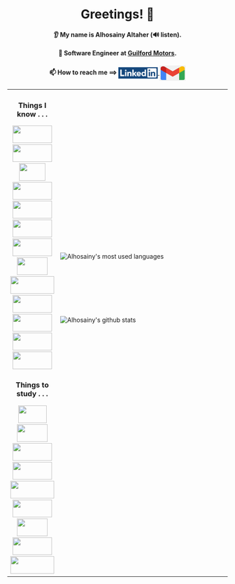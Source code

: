 <h1 align="center">Greetings! 👋</h1>

<h4 align="center">👂 My name is Alhosainy Altaher (🔊 listen).</h4>
<h4 align="center"> 💼 Software Engineer at <a href="http://guilfordmotors.com/">Guilford Motors</a>.</h4>
<h4 align="center">📫 How to reach me ==> 
  <a href="https://www.linkedin.com/in/alhosainy-altaher-62597072/" color="none">
    <img align="center" width="90px" height="26px" src="/linkedin-image.png" alt="LinkedIn's logo">
  </a>
  <a href="mailto:alhosainy.altaher@gmail.com">
    <img align="center" width="60px" height="35px" src="/gmail-img.jpg" alt="Google Mail Icon">
  </a>
</h4>


<table align="center">
  <tr>
    <th width="483">
      <h3>Things I know . . .</h3>
      <img width="90" height="40" src="https://img.shields.io/badge/-Java-%23007396?logo=java">
      <img width="90" height="40" src="https://img.shields.io/badge/-JavaScript-%23F7DF1E?logo=javascript&logoColor=black">
      <img width="60" height="40" src="https://img.shields.io/badge/-C-%23273593">
      <img width="90" height="40" src="https://img.shields.io/badge/-Python-%23ffdb4a?logo=python">
      <img width="90" height="40" src="https://img.shields.io/badge/-CSS-%231572B6?logo=css3">
      <img width="90" height="40" src="https://img.shields.io/badge/-JSON-%23000000?logo=json&logoColor=white&labelColor=grey&color=white">
      <img width="90" height="40" src="https://img.shields.io/badge/-HTML-%23E34F26?logo=html5&labelColor=E34F26&logoColor=white">
      <img width="70" height="40" src="https://img.shields.io/badge/-XML-lightgrey?labelColor=#de5934">
      <img width="100" height="40" src="https://img.shields.io/badge/-MongoDB-%2347A248?logo=mongodb&labelColor=412f1f">
      <img width="90" height="40" src="https://img.shields.io/badge/-ReactJs-61DAFB?logo=react&logoColor=white">
      <img width="90" height="40" src="https://badges.aleen42.com/src/node.svg">
      <img width="90" height="40" src="https://img.shields.io/badge/-Jest-%23C21325?logo=jest&labelColor=white&logoColor=C21325">
      <img width="90" height="40" src="https://img.shields.io/badge/-JUnit-%2325A162?logo=junit5&labelColor=white">
      <h3>Things to study . . .</h3>  
      <img width="65" height="40" src="https://img.shields.io/badge/-C%23-%232b0976">
      <img width="70" height="40" src="https://img.shields.io/badge/-C%2B%2B-%2300599C?logo=c++">
      <img width="90" height="40" src="https://img.shields.io/badge/-Oracle%20SQL-%23F80000?logo=oracle&logoColor=F80000&labelColor=white">
      <img width="90" height="40" src="https://img.shields.io/badge/-MSSQL-%23F80000?logo=microsoftsqlserver&logoColor=CC2927&color=f2f2f2&labelColor=2a2f45">
      <img width="100" height="40" src="https://img.shields.io/badge/-PostgreSQL-%234169E1?logo=postgresql&labelColor=white&logoColor=4169E1"> 
      <img width="90" height="40" src="https://img.shields.io/badge/-MySQL-%234479A1?logo=mysql&logoColor=d88700&labelColor=white">
      <img width="70" height="40" src="https://img.shields.io/badge/-.NET-%23512BD4">
      <img width="90" height="40" src="https://badges.aleen42.com/src/vue.svg">   
      <img width="100" height="40" src="https://badges.aleen42.com/src/angular.svg">      
    </th>
    <td>
      <a href="https://github.com/hosja83/">
        <img height="145" width="495" align="right" src="https://github-readme-stats.vercel.app/api/top-langs/?username=hosja83&layout=compact&theme=buefy&hide_border=true" alt="Alhosainy's most used languages">
      </a> 
      <a href="https://github.com/hosja83/">
        <img height="220" width="495" align="right" src="https://github-readme-stats.vercel.app/api?username=hosja83&show_icons=true&include_all_commits=true&theme=buefy&hide_border=true" alt="Alhosainy's github stats">
    </td>
  </tr>
</table>

<!--
**hosja83/hosja83** is a ✨ _special_ ✨ repository because its `README.md` (this file) appears on your GitHub profile.

Here are some ideas to get you started:

- 🔭 I’m currently working on ...
- 🌱 I’m currently learning ...
- 💬 Ask me about ...
- 📫 How to reach me: ...
- ⚡ Fun fact: ...
-->

